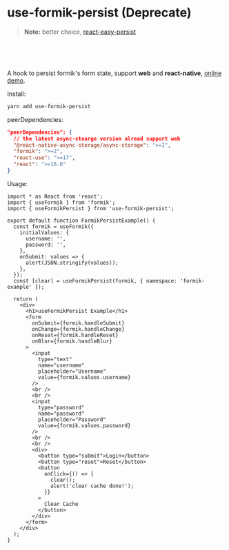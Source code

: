 # use-formik-persist **(Deprecate)**

> **Note:** better choice, [react-easy-persist](https://github.com/suhaotian/react-easy-persist)

<br />
<br />
<br />

A hook to persist formik's form state, support **web** and **react-native**,
[online demo](https://snack.expo.io/xhKV9CydX).

Install:

```zsh
yarn add use-formik-persist
```

peerDependencies:

```json
"peerDependencies": {
  // the latest async-stoarge version alread support web
  "@react-native-async-storage/async-storage": ">=1",
  "formik": ">=2",
  "react-use": ">=17",
  "react": ">=16.8"
}
```

Usage:

```tsx
import * as React from 'react';
import { useFormik } from 'formik';
import { useFormikPersist } from 'use-formik-persist';

export default function FormikPersistExample() {
  const formik = useFormik({
    initialValues: {
      username: '',
      password: '',
    },
    onSubmit: values => {
      alert(JSON.stringify(values));
    },
  });
  const [clear] = useFormikPersist(formik, { namespace: 'formik-example' });

  return (
    <div>
      <h1>useFormikPersist Example</h1>
      <form
        onSubmit={formik.handleSubmit}
        onChange={formik.handleChange}
        onReset={formik.handleReset}
        onBlur={formik.handleBlur}
      >
        <input
          type="text"
          name="username"
          placeholder="Username"
          value={formik.values.username}
        />
        <br />
        <br />
        <input
          type="password"
          name="password"
          placeholder="Password"
          value={formik.values.password}
        />
        <br />
        <br />
        <div>
          <button type="submit">Login</button>
          <button type="reset">Reset</button>
          <button
            onClick={() => {
              clear();
              alert('clear cache done!');
            }}
          >
            Clear Cache
          </button>
        </div>
      </form>
    </div>
  );
}
```
